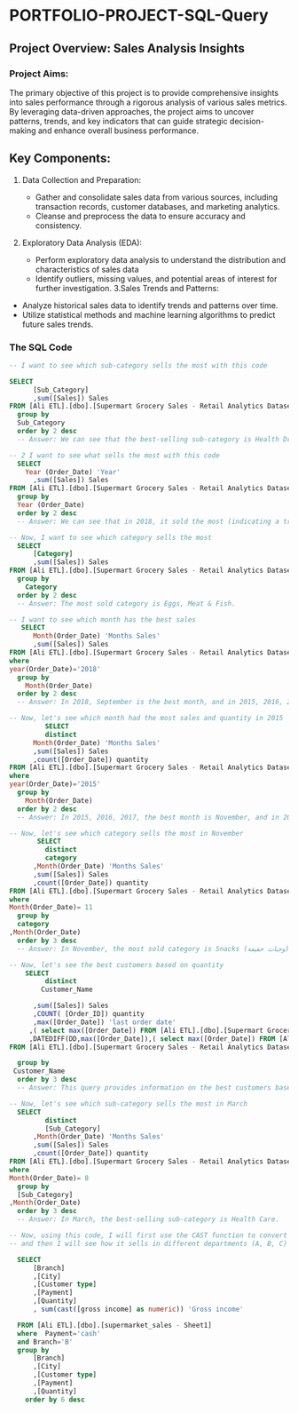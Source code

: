 # PORTFOLIO-PROJECT-SQL-Query

## Project Overview: Sales Analysis Insights

### Project Aims:
The primary objective of this project is to provide comprehensive insights into sales performance through a rigorous analysis of various sales metrics. By leveraging data-driven approaches, the project aims to uncover patterns, trends, and key indicators that can guide strategic decision-making and enhance overall business performance.

## Key Components:

1. Data Collection and Preparation:
   - Gather and consolidate sales data from various sources, including transaction records, customer databases, and marketing analytics.
   - Cleanse and preprocess the data to ensure accuracy and consistency.

2. Exploratory Data Analysis (EDA):
   - Perform exploratory data analysis to understand the distribution and characteristics of sales data
   - Identify outliers, missing values, and potential areas of interest for further investigation.
3.Sales Trends and Patterns:

- Analyze historical sales data to identify trends and patterns over time.
- Utilize statistical methods and machine learning algorithms to predict future sales trends.

### The SQL Code

```sql
-- I want to see which sub-category sells the most with this code

SELECT 
      [Sub_Category]
      ,sum([Sales]) Sales
FROM [Ali ETL].[dbo].[Supermart Grocery Sales - Retail Analytics Dataset]
  group by
  Sub_Category
  order by 2 desc
  -- Answer: We can see that the best-selling sub-category is Health Drinks.

-- 2 I want to see what sells the most with this code
  SELECT 
    Year (Order_Date) 'Year'
      ,sum([Sales]) Sales
FROM [Ali ETL].[dbo].[Supermart Grocery Sales - Retail Analytics Dataset]
  group by
  Year (Order_Date)
  order by 2 desc
  -- Answer: We can see that in 2018, it sold the most (indicating a trend from 2015 to 2018).

-- Now, I want to see which category sells the most
  SELECT 
      [Category]
      ,sum([Sales]) Sales
FROM [Ali ETL].[dbo].[Supermart Grocery Sales - Retail Analytics Dataset]
  group by
    Category
  order by 2 desc
  -- Answer: The most sold category is Eggs, Meat & Fish.

-- I want to see which month has the best sales
   SELECT 
      Month(Order_Date) 'Months Sales'
      ,sum([Sales]) Sales
FROM [Ali ETL].[dbo].[Supermart Grocery Sales - Retail Analytics Dataset]
where
year(Order_Date)='2018'
  group by
    Month(Order_Date)
  order by 2 desc
  -- Answer: In 2018, September is the best month, and in 2015, 2016, 2017, November is the best month.

-- Now, let's see which month had the most sales and quantity in 2015
         SELECT 
		 distinct
      Month(Order_Date) 'Months Sales'
      ,sum([Sales]) Sales
	  ,count([Order_Date]) quantity
FROM [Ali ETL].[dbo].[Supermart Grocery Sales - Retail Analytics Dataset]
where
year(Order_Date)='2015'
  group by
    Month(Order_Date)
  order by 2 desc
  -- Answer: In 2015, 2016, 2017, the best month is November, and in 2018, September is the best month.

-- Now, let's see which category sells the most in November
       SELECT 
		 distinct
		 category
      ,Month(Order_Date) 'Months Sales'
      ,sum([Sales]) Sales
	  ,count([Order_Date]) quantity
FROM [Ali ETL].[dbo].[Supermart Grocery Sales - Retail Analytics Dataset]
where
Month(Order_Date)= 11
  group by
  category
,Month(Order_Date)
  order by 3 desc
  -- Answer: In November, the most sold category is Snacks (وجبات خفيفة).

-- Now, let's see the best customers based on quantity
    SELECT 
		 distinct
		Customer_Name

      ,sum([Sales]) Sales
	  ,COUNT( [Order_ID]) quantity
	  ,max([Order_Date]) 'last order date'
	 ,( select max([Order_Date]) FROM [Ali ETL].[dbo].[Supermart Grocery Sales - Retail Analytics Dataset] ) 'Max order date'
	 ,DATEDIFF(DD,max([Order_Date]),( select max([Order_Date]) FROM [Ali ETL].[dbo].[Supermart Grocery Sales - Retail Analytics Dataset] )) Recency
FROM [Ali ETL].[dbo].[Supermart Grocery Sales - Retail Analytics Dataset]

  group by
 Customer_Name
  order by 3 desc
  -- Answer: This query provides information on the best customers based on quantity.

-- Now, let's see which sub-category sells the most in March
  SELECT 
		 distinct
		 [Sub_Category]
      ,Month(Order_Date) 'Months Sales'
      ,sum([Sales]) Sales
	  ,count([Order_Date]) quantity
FROM [Ali ETL].[dbo].[Supermart Grocery Sales - Retail Analytics Dataset]
where
Month(Order_Date)= 8
  group by
  [Sub_Category]
,Month(Order_Date)
  order by 3 desc
  -- Answer: In March, the best-selling sub-category is Health Care.

-- Now, using this code, I will first use the CAST function to convert from string to numeric values, 
-- and then I will see how it sells in different departments (A, B, C) based on payment, quantity, and gross income.

  SELECT 
      [Branch]
      ,[City]
      ,[Customer type]
      ,[Payment]
      ,[Quantity]
      , sum(cast([gross income] as numeric)) 'Gross income'

  FROM [Ali ETL].[dbo].[supermarket_sales - Sheet1]
  where  Payment='cash'
  and Branch='B'
  group by
      [Branch]
      ,[City]
      ,[Customer type]
      ,[Payment]
      ,[Quantity]
	order by 6 desc
```



   
